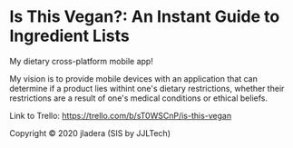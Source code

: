 # Is This Vegan?: An Instant Guide to Ingredient Lists
My dietary cross-platform mobile app!

My vision is to provide mobile devices with an application that can determine if a product 
lies withint one's dietary restrictions, whether their restrictions are a result of one's
medical conditions or ethical beliefs. 

Link to Trello: https://trello.com/b/sT0WSCnP/is-this-vegan

Copyright © 2020 jladera (SIS by JJLTech)
